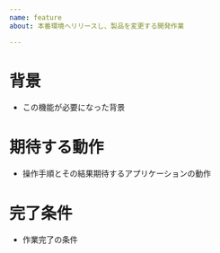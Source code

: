 ```yaml
---
name: feature
about: 本番環境へリリースし、製品を変更する開発作業

---
```


# 背景
- この機能が必要になった背景

# 期待する動作
- 操作手順とその結果期待するアプリケーションの動作

# 完了条件
- 作業完了の条件